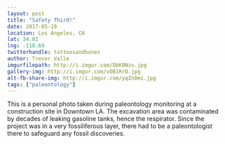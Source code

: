 ```yaml
---
layout: post
title: "Safety Third!"
date: 2017-05-19
location: Los Angeles, CA
lat: 34.02
lng: -118.69
twitterhandle: tattoosandbones
author: Trevor Valle
imgurfilepath: http://i.imgur.com/DbK8Nzv.jpg
gallery-img: http://i.imgur.com/vOB1RrD.jpg
alt-fb-share-img: http://i.imgur.com/yqZn0mi.jpg
tags: ["paleontology"]
---
```


This is a personal photo taken during paleontology monitoring at a construction site in Downtown LA. The excavation area was contaminated by decades of leaking gasoline tanks, hence the respirator. Since the project was in a very fossiliferous layer, there had to be a paleontologist there to safeguard any fossil discoveries.